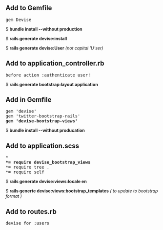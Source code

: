 <h2>Add to Gemfile</h2>

<pre>
gem Devise
</pre>

$ <b>bundle install --without production</b>

$ <b>rails generate devise:install</b>

$ <b> rails generate devise:User</b> <em>(not capital 'U'ser)</em>

<h2>Add to application_controller.rb</h2>

<pre>
before_action :authenticate_user!
</pre>

$ <b>rails generate bootstrap:layout application</b>

<h2>Add in Gemfile</h2>

<pre>
gem 'devise'
gem 'twitter-bootstrap-rails'
<b>gem 'devise-bootstrap-views'</b>
</pre>

$ <b>bundle install --without producation</b>

<h2>Add to application.scss</h2>

<pre>
*
<b>*= require devise_bootstrap_views</b>
*= require tree .
*= require self
</pre>

$ <b>rails generate devise:views:locale en</b>

$ <b>rails generte devise:views:bootstrap_templates</b>  <em>( to update to bootstrap format )</em>

<h2>Add to routes.rb</h2>

<pre>
devise_for :users
</pre>
